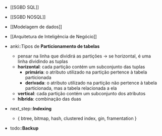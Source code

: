 * [[SGBD SQL]]
* [[SGBD NOSQL]]
* [[Modelagem de dados]]
* [[Arquitetura de Inteligência de Negócio]]

* anki::Tipos de **Particionamento de tabelas**
	* pensar na linha que dividirá as partições -> se horizontal, é uma linha dividindo as tuplas
	* **horizontal**: cada partição contém um subconjunto das tuplas
		* **primária**: o atributo utilizado na partição pertence à tabela particionada
		* **derivada**: o atributo utilizado na partição não pertence à tabela particionada, mas a tabela relacionada a ela
	* **vertical**: cada partição contém um subconjunto dos atributos
	* **híbrida**: combinação das duas
* next_step::**Indexing**
	* { btree, bitmap, hash, clustered index, gin, framentation }
* todo::**Backup**
